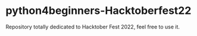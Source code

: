 # python4beginners-Hacktoberfest22
Repository totally dedicated to Hacktober Fest 2022, feel free to use it.
